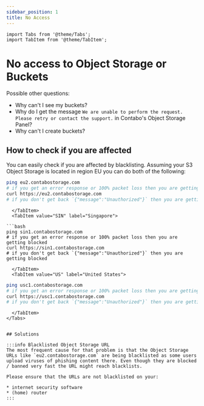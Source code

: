 ```yaml
---
sidebar_position: 1
title: No Access
---
```


```mdx-code-block
import Tabs from '@theme/Tabs';
import TabItem from '@theme/TabItem';
```

# No access to Object Storage or Buckets

Possible other questions:

* Why can't I see my buckets?
* Why do I get the message `We are unable to perform the request. Please retry or contact the support.` in Contabo's Object Storage Panel?
* Why can't I create buckets?

## How to check if you are affected

You can easily check if you are affected by blacklisting. Assuming your S3 Object Storage is located in region EU you can do both of the following:

<Tabs>
  <TabItem value="EU" label="European Union" default>

```bash
ping eu2.contabostorage.com
# if you get an error response or 100% packet loss then you are getting blocked
curl https://eu2.contabostorage.com
# if you don't get back `{"message":"Unauthorized"}` then you are getting blocked
```

```mdx-code-block
  </TabItem>
  <TabItem value="SIN" label="Singapore">

```bash
ping sin1.contabostorage.com
# if you get an error response or 100% packet loss then you are getting blocked
curl https://sin1.contabostorage.com
# if you don't get back `{"message":"Unauthorized"}` then you are getting blocked
```

```mdx-code-block
  </TabItem>
  <TabItem value="US" label="United States">
```

```bash
ping usc1.contabostorage.com
# if you get an error response or 100% packet loss then you are getting blocked
curl https://usc1.contabostorage.com
# if you don't get back `{"message":"Unauthorized"}` then you are getting blocked
```

```mdx-code-block
  </TabItem>
</Tabs>


## Solutions

:::info Blacklisted Object Storage URL
The most frequent cause for that problem is that the Object Storage URLs like `eu2.contabostorage.com` are being blacklisted as some users upload viruses of phishing content there. Even though they are blocked / banned very fast the URL might reach blacklists.

Please ensure that the URLs are not blacklisted on your:

* internet security software
* (home) router
:::
